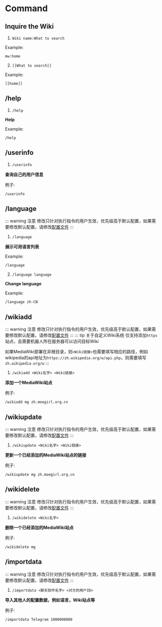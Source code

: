 # Command

## Inquire the Wiki
1. `Wiki name:What to search`

Example:
```
mw:home
```

2. `[[What to search]]`

Example:
```
[[home]]
```

## /help
1. `/help`

**Help**

Example:
```
/help
```

## /userinfo
1. `/userinfo`

**查询自己的用户信息**

例子:
```
/userinfo
```

## /language
::: warning 注意
修改只针对执行指令的用户生效，优先级高于默认配置，如果需要修改默认配置，请修改[配置文件](How-to-ues/configyml-template.md)
:::

1. `/language`

**展示可用语言列表**

Example:
```
/language
```

2. `/language language`

**Change language**

Example:
```
/language zh-CN
```

## /wikiadd
::: warning 注意
修改只针对执行指令的用户生效，优先级高于默认配置，如果需要修改默认配置，请修改[配置文件](How-to-ues/configyml-template.md)
:::
::: tip 关于自定义Wiki系统
仅支持添加`https`站点，且需要机器人所在服务器可以访问目标Wiki

如果MediaWiki部署在非根目录，则`<Wiki链接>`也需要填写相应的路径，例如wikipedia的api地址为`https://zh.wikipedia.org/w/api.php`，则需要填写`zh.wikipedia.org/w`
:::

1. `/wikiadd <Wiki名字> <Wiki链接>`

**添加一个MediaWiki站点**

例子:
```
/wikiadd mg zh.moegirl.org.cn
```

## /wikiupdate
::: warning 注意
修改只针对执行指令的用户生效，优先级高于默认配置，如果需要修改默认配置，请修改[配置文件](How-to-ues/configyml-template.md)
:::

1. `/wikiupdate <Wiki名字> <Wiki链接>`

**更新一个已经添加的MediaWiki站点的链接**

例子:
```
/wikiupdate mg zh.moegirl.org.cn
```

## /wikidelete
::: warning 注意
修改只针对执行指令的用户生效，优先级高于默认配置，如果需要修改默认配置，请修改[配置文件](How-to-ues/configyml-template.md)
:::

1. `/wikidelete <Wiki名字>`

**删除一个已经添加的MediaWiki站点**

例子:
```
/wikidelete mg
```

## /importdata
::: warning 注意
修改只针对执行指令的用户生效，优先级高于默认配置，如果需要修改默认配置，请修改[配置文件](How-to-ues/configyml-template.md)
:::

1. `/importdata <聊天软件名字> <对方的用户ID>`

**导入其他人的配置数据，例如语言，Wiki站点等**

例子:
```
/importdata Telegram 1000000000
```